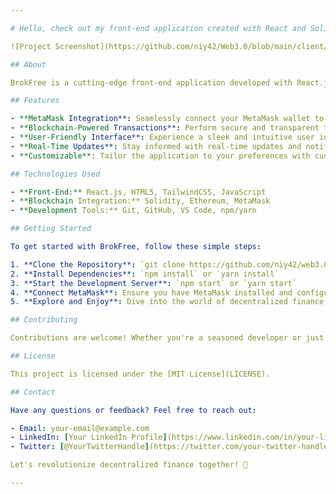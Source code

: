 ```yaml
---

# Hello, check out my front-end application created with React and Solidity, featuring a MetaMask wallet connect integration. 👋

![Project Screenshot](https://github.com/niy42/Web3.0/blob/main/client/images/send_fa.gif)

## About

BrokFree is a cutting-edge front-end application developed with React.js and Solidity, bringing together the power of decentralized finance (DeFi) and blockchain technology. The application seamlessly integrates MetaMask wallet connectivity, allowing users to securely interact with Ethereum-based smart contracts and decentralized applications (DApps) directly from their web browser.

## Features

- **MetaMask Integration**: Seamlessly connect your MetaMask wallet to access decentralized finance (DeFi) applications and interact with Ethereum smart contracts.
- **Blockchain-Powered Transactions**: Perform secure and transparent transactions on the Ethereum blockchain using MetaMask, ensuring trust and immutability.
- **User-Friendly Interface**: Experience a sleek and intuitive user interface designed with React.js, providing a seamless user experience for both beginners and experienced blockchain enthusiasts.
- **Real-Time Updates**: Stay informed with real-time updates and notifications, keeping you up-to-date on your transactions and account activities.
- **Customizable**: Tailor the application to your preferences with customizable settings and options, allowing you to personalize your DeFi experience.

## Technologies Used

- **Front-End:** React.js, HTML5, TailwindCSS, JavaScript
- **Blockchain Integration:** Solidity, Ethereum, MetaMask
- **Development Tools:** Git, GitHub, VS Code, npm/yarn

## Getting Started

To get started with BrokFree, follow these simple steps:

1. **Clone the Repository**: `git clone https://github.com/niy42/web3.0.git`
2. **Install Dependencies**: `npm install` or `yarn install`
3. **Start the Development Server**: `npm start` or `yarn start`
4. **Connect MetaMask**: Ensure you have MetaMask installed and configured in your web browser. Connect your MetaMask wallet to access the full features of the application.
5. **Explore and Enjoy**: Dive into the world of decentralized finance (DeFi) and blockchain technology with [Your Application Name]!

## Contributing

Contributions are welcome! Whether you're a seasoned developer or just getting started, there are plenty of opportunities to contribute to [Your Application Name]. Feel free to open issues, submit pull requests, or suggest new features to help improve the project.

## License

This project is licensed under the [MIT License](LICENSE).

## Contact

Have any questions or feedback? Feel free to reach out:

- Email: your-email@example.com
- LinkedIn: [Your LinkedIn Profile](https://www.linkedin.com/in/your-linkedin-profile)
- Twitter: [@YourTwitterHandle](https://twitter.com/your-twitter-handle)

Let's revolutionize decentralized finance together! 🚀

---
```

